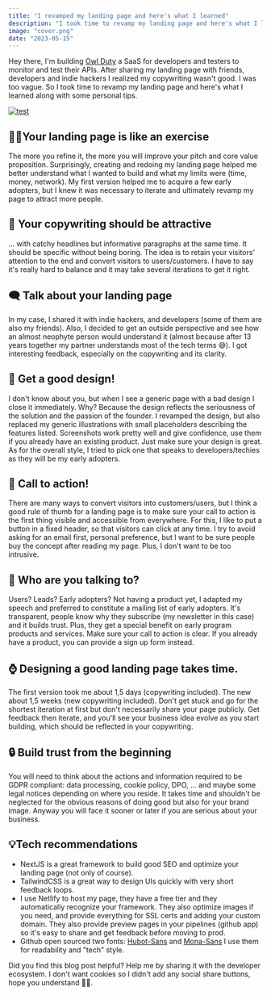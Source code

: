 ```yaml
---
title: "I revamped my landing page and here's what I learned"
description: "I took time to revamp my landing page and here's what I learned along with some personal tips."
image: "cover.png"
date: "2023-05-15"
---
```


Hey there, I'm building [Owl Duty](https://owlduty.com) a SaaS for developers and testers to monitor and test their APIs. After sharing my landing page with friends, developers and indie hackers I realized my copywriting wasn't good. I was too vague. So I took time to revamp my landing page and here's what I learned along with some personal tips.

[![test](/images/blog/i-revamped-my-landing-page-here-is-what-i-learned/cover.png)](https://owlduty.com)

## 🏋️‍♂️Your landing page is like an exercise

The more you refine it, the more you will improve your pitch and core value proposition. Surprisingly, creating and redoing my landing page helped me better understand what I wanted to build and what my limits were (time, money, network). My first version helped me to acquire a few early adopters, but I knew it was necessary to iterate and ultimately revamp my page to attract more people.

## 📝 Your copywriting should be attractive

... with catchy headlines but informative paragraphs at the same time. It should be specific without being boring. The idea is to retain your visitors' attention to the end and convert visitors to users/customers. I have to say it's really hard to balance and it may take several iterations to get it right.

## 🗨️ Talk about your landing page

In my case, I shared it with indie hackers, and developers (some of them are also my friends). Also, I decided to get an outside perspective and see how an almost neophyte person would understand it (almost because after 13 years together my partner understands most of the tech terms 😅). I got interesting feedback, especially on the copywriting and its clarity.

## 🎨 Get a good design!

I don't know about you, but when I see a generic page with a bad design I close it immediately. Why? Because the design reflects the seriousness of the solution and the passion of the founder. I revamped the design, but also replaced my generic illustrations with small placeholders describing the features listed. Screenshots work pretty well and give confidence, use them if you already have an existing product. Just make sure your design is great. As for the overall style, I tried to pick one that speaks to developers/techies as they will be my early adopters.

## 📲 Call to action!

There are many ways to convert visitors into customers/users, but I think a good rule of thumb for a landing page is to make sure your call to action is the first thing visible and accessible from everywhere. For this, I like to put a button in a fixed header, so that visitors can click at any time. I try to avoid asking for an email first, personal preference, but I want to be sure people buy the concept after reading my page. Plus, I don't want to be too intrusive.

## 👤 Who are you talking to?

Users? Leads? Early adopters? Not having a product yet, I adapted my speech and preferred to constitute a mailing list of early adopters. It's transparent, people know why they subscribe (my newsletter in this case) and it builds trust. Plus, they get a special benefit on early program products and services. Make sure your call to action is clear. If you already have a product, you can provide a sign up form instead.

## ⌚ Designing a good landing page takes time.

The first version took me about 1,5 days (copywriting included). The new about 1,5 weeks (new copywriting included). Don't get stuck and go for the shortest iteration at first but don't necessarily share your page publicly. Get feedback then iterate, and you'll see your business idea evolve as you start building, which should be reflected in your copywriting.

## 🔒 Build trust from the beginning

You will need to think about the actions and information required to be GDPR compliant: data processing, cookie policy, DPO, ... and maybe some legal notices depending on where you reside. It takes time and shouldn't be neglected for the obvious reasons of doing good but also for your brand image. Anyway you will face it sooner or later if you are serious about your business.

## 💡Tech recommendations

- NextJS is a great framework to build good SEO and optimize your landing page (not only of course).
- TailwindCSS is a great way to design UIs quickly with very short feedback loops.
- I use Netlify to host my page, they have a free tier and they automatically recognize your framework. They also optimize images if you need, and provide everything for SSL certs and adding your custom domain. They also provide preview pages in your pipelines (github app) so it's easy to share and get feedback before moving to prod.
- Github open sourced two fonts: [Hubot-Sans](https://github.com/github/hubot-sans) and [Mona-Sans](https://github.com/github/mona-sans) I use them for readability and "tech" style.

Did you find this blog post helpful? Help me by sharing it with the developer ecosystem. I don't want cookies so I didn't add any social share buttons, hope you understand 🙏🏻.
